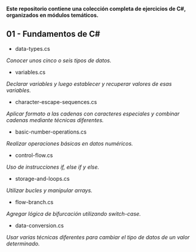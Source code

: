 **Este repositorio contiene una colección completa de ejercicios de C#, organizados en módulos temáticos.**

## 01 - Fundamentos de C#

- data-types.cs

_Conocer unos cinco o seis tipos de datos._

- variables.cs

_Declarar variables y luego establecer y recuperar valores de esas variables._

- character-escape-sequences.cs

_Aplicar formato a las cadenas con caracteres especiales y combinar cadenas mediante técnicas diferentes._

- basic-number-operations.cs

_Realizar operaciones básicas en datos numéricos._

- control-flow.cs

_Uso de instrucciones if, else if y else._

- storage-and-loops.cs

_Utilizar bucles y manipular arrays._

- flow-branch.cs

_Agregar lógica de bifurcación utilizando switch-case._

- data-conversion.cs

_Usar varias técnicas diferentes para cambiar el tipo de datos de un valor determinado._